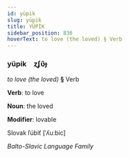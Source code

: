 ```yaml
---
id: yüpik
slug: yüpik
title: YÜPİK
sidebar_position: 836
hoverText: to love (the loved) § Verb
---
```


### yüpik&emsp;<span kind="abugida">ɀʄʋ̑ɟ</span>

*to love (the loved)* **§** Verb

**Verb**: to love

**Noun**: the loved

**Modifier**: lovable

Slovak ľúbiť [ˈʎuːbic]

*Balto-Slavic Language Family*